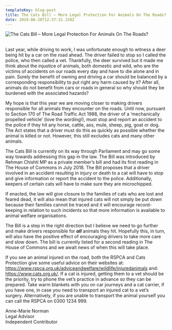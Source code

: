```yaml
---
templateKey: blog-post
title: The Cats Bill – More Legal Protection For Animals On The Roads?
date: 2019-06-28T12:37:31.150Z
---
```

![](/img/unnamed.jpg "The Cats Bill – More Legal Protection For Animals On The Roads?")

<!--StartFragment-->

\
Last year, while driving to work, I was unfortunate enough to witness a deer being hit by a car on the road ahead. The driver failed to stop so I called the police, who then called a vet. Thankfully, the deer survived but it made me think about the injustice of animals, both domestic and wild, who are the victims of accidents on our roads every day and have to die alone and in pain. Surely the benefit of owning and driving a car should be balanced by a corresponding responsibility to put right any harm caused by it? After all, animals do not benefit from cars or roads in general so why should they be burdened with the associated hazards?

My hope is that this year we are moving closer to making drivers responsible for all animals they encounter on the roads. Until now, pursuant to Section 170 of The Road Traffic Act 1988, the driver of a ‘mechanically propelled vehicle’ (love the wording!), must stop and report an accident to the police if they hit any horse, cattle, ass, mule, sheep, pig, goat or dog. The Act states that a driver must do this as quickly as possible whether the animal is killed or not. However, this still excludes cats and many other animals.

The Cats Bill is currently on its way through Parliament and may go some way towards addressing this gap in the law. The Bill was introduced by Rehman Chishti MP as a private member’s bill and had its first reading in The House of Commons in July 2018. The Bill proposes that a driver involved in an accident resulting in injury or death to a cat will have to stop and give information or report the accident to the police. Additionally, keepers of certain cats will have to make sure they are microchipped.

If enacted, the law will give closure to the families of cats who are lost and feared dead, it will also mean that injured cats will not simply be put down because their families cannot be traced and it will encourage record-keeping in relation to such incidents so that more information is available to animal welfare organisations.

The Bill is a step in the right direction but I believe we need to go further and make drivers responsible for ***all*** animals they hit. Hopefully this, in turn, will also have the positive effect of encouraging drivers to take more care and slow down. The bill is currently listed for a second reading in The House of Commons and we await news of when this will take place.

If you see an animal injured on the road, both the RSPCA and Cats Protection give some useful advice on their websites at: <https://www.rspca.org.uk/adviceandwelfare/wildlife/injuredanimals> and: <https://www.cats.org.uk/>. If a cat is injured, getting them to a vet should be the priority, try to phone the vet’s practice in advance so they can be prepared. Take warm blankets with you on car journeys and a cat carrier, if you have one, in case you need to transport an injured cat to a vet’s surgery. Alternatively, if you are unable to transport the animal yourself you can call the RSPCA on 0300 1234 999.

Anne-Marie Norman\
Legal Advisor\
Independent Contributor



<!--EndFragment-->